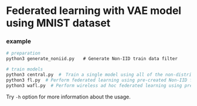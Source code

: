 # Federated learning with VAE model using MNIST dataset


### example
```sh
# preparation
python3 generate_noniid.py　　# Generate Non-IID train data filter

# train models
python3 central.py  #　Train a single model using all of the non-distributed dataset.
python3 fl.py  # Perform federated learning using pre-created Non-IID filter
python3 wafl.py  # Perform wireless ad hoc federated learning using pre-created Non-IID filter
```

Try `-h` option for more information about the usage.
